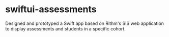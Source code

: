 # swiftui-assessments

Designed and prototyped a Swift app based on Rithm's SIS web application to display assessments and students in a specific cohort.
